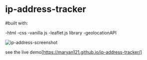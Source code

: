 # ip-address-tracker

#built with: 

-html
-css
-vanilla js
-leaflet.js library
-geolocationAPI


![ip-address-screenshot](https://user-images.githubusercontent.com/88990104/215273138-9b2c2543-bc34-4639-a400-37ed9b7daf99.jpg)

see the live demo[https://maryan121.github.io/ip-address-tracker/]

